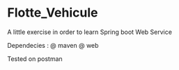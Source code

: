 # Flotte_Vehicule
A little exercise in order to learn Spring boot Web Service

Dependecies : 
  @ maven
  @ web

Tested on postman

